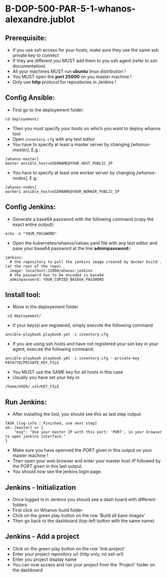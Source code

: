 # B-DOP-500-PAR-5-1-whanos-alexandre.jublot

## Prerequisite:
- If you use ssh access for your hosts, make sure they use the same ssh private key to connect
- If they are different you MUST add them to you ssh agent (refer to ssh documentation)
- All your machines MUST run **ubuntu** linux distribution !
- You MUST open the **port 25000** on you master machine !
- Only use **http** protocol for repositories in Jenkins !

## Config Ansible:
- First go to the deployement folder: 
```
cd deployement/
```
- Then you must specify your hosts on which you want to deploy whanos tool
- Open ```inventory.cfg``` with any text editor
- You have to specify at least a master server by changing *[whanos-master]*, E.g.:
```
[whanos-master]
master ansible_host=USERNAME@YOUR_HOST_PUBLIC_IP
```
- You have to specify at least one worker server by changing *[whanos-nodes]*, E.g.:
```
[whanos-nodes]
worker1 ansible_host=USERNAME@YOUR_WORKER_PUBLIC_IP
```

## Config Jenkins:
- Generate a base64 password with the following command (copy the exact entire output):
```
echo -n "YOUR_PASSWORD"
```
- Open the kubernetes/whanos/values.yaml file with any text editor and pase your base64 password at the line **adminpassword:**: 
```
jenkins:
  # the repository to pull the jenkins image created by docker build . (at the root of the repo)
  image: localhost:32000/whanos-jenkins
  # the password has to be encoded in base64
  adminpassword: YOUR_COPIED_BASE64_PASSWORD
```

## Install tool:
- Move in the deployement folder 
```
 cd deployement/
 ```
  - If your key(s) are registered, simply execute the following command
```
ansible-playbook playbook.yml -i inventory.cfg
```
 - If you are using ssh hosts and have not registered your ssh key in your agent, execute the following command:
 ```
 ansible-playbook playbook.yml -i inventory.cfg --private-key PATH/TO/PRIVATE_KEY_FILE
 ```
 - You MUST use the SAME key for all hosts in this case
 - Usually you have set your key in:
 ```
 /home/USER/.ssh/KEY_FILE
 ```

## Run Jenkins:
- After installing the tool, you should see this as last step output:
```
TASK [log-info : Finished, use next step] 
ok: [master] => {
    "msg": "Use your master IP with this port: 'PORT', in your browser to open jenkins interface."
}
```
- Make sure you have openned the *PORT* given in this output on your master machine !
- Then open your web browser and enter your master host *IP* followed by the *PORT* given in this last output.
- You should now see the jenkins login page. 

## Jenkins - Initialization
- Once logged in in Jenkins you should see a dash board with different folders
- First click on Whanos-build folder
- Click on the green play button on the row 'Build all base images'
- Then go back to the dashboard (top-left button with the same name)


## Jenkins - Add a project
- Click on the green play button on the row 'link-project'
- Enter your project repository url (http only, no ssh url)
- Enter you project display name
- You can now access and run your project from the 'Project' folder on the dashboard

